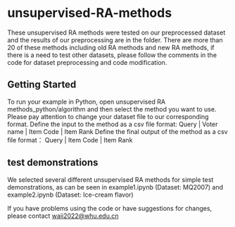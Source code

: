 # unsupervised-RA-methods
These unsupervised RA methods were tested on our preprocessed dataset and the results of our preprocessing are in the folder. There are more than 20 of these methods including old RA methods and new RA methods, if there is a need to test other datasets, please follow the comments in the code for dataset preprocessing and code modification.

## Getting Started
To run your example in Python, open unsupervised RA methods_python/algorithm and then select the method you want to use. Please pay attention to change your dataset file to our corresponding format.
Define the input to the method as a csv file format: Query | Voter name | Item Code | Item Rank
Define the final output of the method as a csv file format： Query | Item Code | Item Rank

## test demonstrations
We selected several different unsupervised RA methods for simple test demonstrations, as can be seen in example1.ipynb (Dataset: MQ2007) and example2.ipynb (Dataset: Ice-cream flavor)

If you have problems using the code or have suggestions for changes, please contact waii2022@whu.edu.cn
